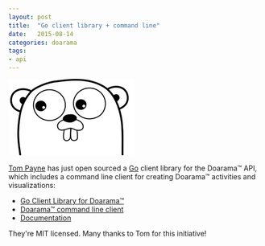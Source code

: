 ```yaml
---
layout: post
title:  "Go client library + command line"
date:   2015-08-14
categories: doarama
tags:
- api
---
```


[]()

![VR Mode](/assets/2015-08-14-go.png)

[Tom Payne](https://github.com/twpayne) has just open sourced a [Go](https://golang.org/) client library for the Doarama&trade; API, which includes a command line client for creating Doarama&trade; activities and visualizations:

* [Go Client Library for Doarama&trade;](https://github.com/twpayne/go-doarama)
* [Doarama&trade; command line client](https://github.com/twpayne/go-doarama/tree/master/cmd/doarama)
* [Documentation](http://godoc.org/github.com/twpayne/go-doarama)

They're MIT licensed.  Many thanks to Tom for this initiative!